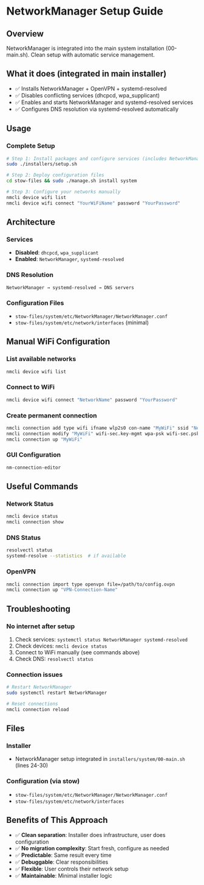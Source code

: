 # NetworkManager Setup Guide

## Overview
NetworkManager is integrated into the main system installation (00-main.sh). Clean setup with automatic service management.

## What it does (integrated in main installer)
- ✅ Installs NetworkManager + OpenVPN + systemd-resolved
- ✅ Disables conflicting services (dhcpcd, wpa_supplicant)
- ✅ Enables and starts NetworkManager and systemd-resolved services
- ✅ Configures DNS resolution via systemd-resolved automatically

## Usage

### Complete Setup
```bash
# Step 1: Install packages and configure services (includes NetworkManager setup)
sudo ./installers/setup.sh

# Step 2: Deploy configuration files
cd stow-files && sudo ./manage.sh install system

# Step 3: Configure your networks manually
nmcli device wifi list
nmcli device wifi connect "YourWiFiName" password "YourPassword"
```

## Architecture

### Services
- **Disabled**: `dhcpcd`, `wpa_supplicant`
- **Enabled**: `NetworkManager`, `systemd-resolved`

### DNS Resolution
```
NetworkManager → systemd-resolved → DNS servers
```

### Configuration Files
- `stow-files/system/etc/NetworkManager/NetworkManager.conf`
- `stow-files/system/etc/network/interfaces` (minimal)

## Manual WiFi Configuration

### List available networks
```bash
nmcli device wifi list
```

### Connect to WiFi
```bash
nmcli device wifi connect "NetworkName" password "YourPassword"
```

### Create permanent connection
```bash
nmcli connection add type wifi ifname wlp2s0 con-name "MyWiFi" ssid "NetworkName"
nmcli connection modify "MyWiFi" wifi-sec.key-mgmt wpa-psk wifi-sec.psk "YourPassword"
nmcli connection up "MyWiFi"
```

### GUI Configuration
```bash
nm-connection-editor
```

## Useful Commands

### Network Status
```bash
nmcli device status
nmcli connection show
```

### DNS Status
```bash
resolvectl status
systemd-resolve --statistics  # if available
```

### OpenVPN
```bash
nmcli connection import type openvpn file=/path/to/config.ovpn
nmcli connection up "VPN-Connection-Name"
```

## Troubleshooting

### No internet after setup
1. Check services: `systemctl status NetworkManager systemd-resolved`
2. Check devices: `nmcli device status`
3. Connect to WiFi manually (see commands above)
4. Check DNS: `resolvectl status`

### Connection issues
```bash
# Restart NetworkManager
sudo systemctl restart NetworkManager

# Reset connections
nmcli connection reload
```

## Files

### Installer
- NetworkManager setup integrated in `installers/system/00-main.sh` (lines 24-30)

### Configuration (via stow)
- `stow-files/system/etc/NetworkManager/NetworkManager.conf`
- `stow-files/system/etc/network/interfaces`

## Benefits of This Approach

- ✅ **Clean separation**: Installer does infrastructure, user does configuration
- ✅ **No migration complexity**: Start fresh, configure as needed
- ✅ **Predictable**: Same result every time
- ✅ **Debuggable**: Clear responsibilities
- ✅ **Flexible**: User controls their network setup
- ✅ **Maintainable**: Minimal installer logic
